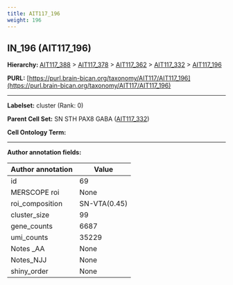 ```yaml
---
title: AIT117_196
weight: 196
---
```

## IN_196 (AIT117_196)
<b>Hierarchy: </b>
[AIT117_388](../AIT117_388) >
[AIT117_378](../AIT117_378) >
[AIT117_362](../AIT117_362) >
[AIT117_332](../AIT117_332) >
[AIT117_196](../AIT117_196)

**PURL:** [https://purl.brain-bican.org/taxonomy/AIT117/AIT117_196](https://purl.brain-bican.org/taxonomy/AIT117/AIT117_196)

---


**Labelset:** cluster (Rank: 0)

**Parent Cell Set:** SN STH PAX8 GABA ([AIT117_332](../AIT117_332))



**Cell Ontology Term:** 

[MARKER GENES.]: #


---

[TRANSFERRED ANNOTATIONS.]: #


[AUTHOR ANNOTATION FIELDS.]: #


**Author annotation fields:**

| Author annotation | Value |
|-------------------|-------|
|id|69|
|MERSCOPE roi|None|
|roi_composition|SN-VTA(0.45) | STH(0.33) | GPe(0.21)|
|cluster_size|99|
|gene_counts|6687|
|umi_counts|35229|
|Notes _AA|None|
|Notes_NJJ|None|
|shiny_order|None|
